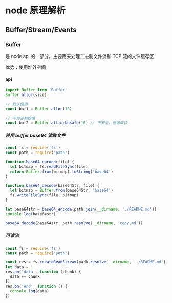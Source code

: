 # node 原理解析

## Buffer/Stream/Events

### Buffer

是 node api 的一部分，主要用来处理二进制文件流和 TCP 流的文件缓存区

优势：使用堆外空间

#### api

```js
import Buffer from 'Buffer'
Buffer.alloc(size)

// 默认使用
const buf1 = Buffer.alloc(10)

// 不预设初始值
const buf2 = Buffer.alllocUnsafe(10) // 不安全，但速度快
```

##### 使用 buffer base64 读取文件

```js
const fs = require('fs')
const path = require('path')

function base64_encode(file) {
  let bitmap = fs.readFileSync(file)
  return Buffer.from(bitmap).toString('base64')
}

function base64_decode(base64Str, file) {
  let bitmap = Buffer.from(base64Str, 'base64')
  fs.writeFileSync(file, bitmap)
}

let base64str = base64_encode(path.join(__dirname, './README.md'))
console.log(base64str)

base64_decode(base64str, path.resolve(__dirname, 'copy.md'))
```

##### 可读流

```js
const fs = require('fs')
const path = require('path')

const res = fs.createReadStream(path.resolve(__dirname, './README.md'))
let data = ''
res.on('data', function (chunk) {
  data += chunk
})
res.on('end', function () {
  console.log(data)
})
```
